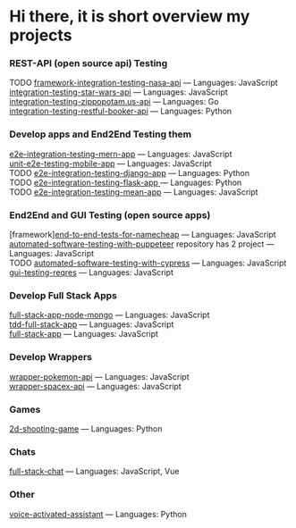 # Hi there, it is short overview my projects 

### REST-API (open source api) Testing
TODO [framework-integration-testing-nasa-api](https://github.com/SashaJson/integration-testing-nasa-api) — Languages: JavaScript \
[integration-testing-star-wars-api](https://github.com/SashaJson/integration-testing-star-wars-api) — Languages: JavaScript \
[integration-testing-zippopotam.us-api](https://github.com/SashaJson/integration-testing-zippopotam.us-api) — Languages: Go \
[integration-testing-restful-booker-api](https://github.com/SashaJson/integration-testing-restful-booker-api) — Languages: Python

### Develop apps and End2End Testing them
[e2e-integration-testing-mern-app](https://github.com/SashaJson/e2e-integration-testing-mern-app) — Languages: JavaScript \
[unit-e2e-testing-mobile-app](https://github.com/SashaJson/unit-e2e-testing-mobile-app) — Languages: JavaScript \
 TODO [e2e-integration-testing-django-app](https://github.com/SashaJson/e2e-integration-testing-django-app) — Languages: Python \
 TODO [e2e-integration-testing-flask-app ](https://github.com/SashaJson/e2e-integration-testing-flask-app) — Languages: Python \
 TODO [e2e-integration-testing-mean-app](https://github.com/SashaJson/e2e-integration-testing-mean-app) — Languages: JavaScript 

### End2End and GUI Testing (open source apps)
[framework][end-to-end-tests-for-namecheap](https://github.com/SashaJson/end-to-end-tests-for-namecheap) — Languages: JavaScript \
[automated-software-testing-with-puppeteer](https://github.com/SashaJson/automated-software-testing-with-puppeteer) repository has 2 project — Languages: JavaScript \
TODO [automated-software-testing-with-cypress](https://github.com/SashaJson/automated-software-testing-with-cypress) — Languages: JavaScript \
[gui-testing-reqres](https://github.com/SashaJson/gui-testing-reqres) — Languages: JavaScript 

### Develop Full Stack Apps
[full-stack-app-node-mongo](https://github.com/SashaJson/full-stack-app-node-mongo) — Languages: JavaScript \
[tdd-full-stack-app](https://github.com/SashaJson/tdd-full-stack-app) — Languages: JavaScript \
[full-stack-app](https://github.com/SashaJson/full-stack-app) — Languages: JavaScript 

### Develop Wrappers
[wrapper-pokemon-api](https://github.com/SashaJson/wrapper-pokemon-api) — Languages: JavaScript \
[wrapper-spacex-api](https://github.com/SashaJson/wrapper-spacex-api) — Languages: JavaScript 

### Games
[2d-shooting-game](https://github.com/SashaJson/2d-shooting-game) — Languages: Python 

### Chats
[full-stack-chat](https://github.com/SashaJson/full-stack-chat) — Languages: JavaScript, Vue 

### Other
[voice-activated-assistant](https://github.com/SashaJson/voice-activated-assistant) — Languages: Python 
